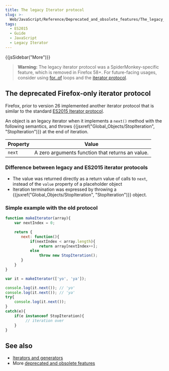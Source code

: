 ```yaml
---
title: The legacy Iterator protocol
slug: >-
  Web/JavaScript/Reference/Deprecated_and_obsolete_features/The_legacy_Iterator_protocol
tags:
  - ES2015
  - Guide
  - JavaScript
  - Legacy Iterator
---
```

{{jsSidebar("More")}}

> **Warning:** The legacy iterator protocol was a SpiderMonkey-specific feature,
> which is removed in Firefox 58+. For future-facing usages, consider using
> [for..of](/en-US/docs/Web/JavaScript/Reference/Statements/for...of) loops and
> the
> [iterator protocol](/en-US/docs/Web/JavaScript/Reference/Iteration_protocols).

## The deprecated Firefox-only iterator protocol

Firefox, prior to version 26 implemented another iterator protocol that is
similar to the standard
[ES2015 Iterator protocol](/en-US/docs/Web/JavaScript/Reference/Iteration_protocols).

An object is an legacy iterator when it implements a `next()` method with the
following semantics, and throws
{{jsxref("Global_Objects/StopIteration", "StopIteration")}}
at the end of iteration.

| Property | Value                                            |
| -------- | ------------------------------------------------ |
| `next`   | A zero arguments function that returns an value. |

### Difference between legacy and ES2015 iterator protocols

*   The value was returned directly as a return value of calls to `next`, instead
    of the `value` property of a placeholder object
*   Iteration termination was expressed by throwing a
    {{jsxref("Global_Objects/StopIteration", "StopIteration")}}
    object.

### Simple example with the old protocol

```js
function makeIterator(array){
    var nextIndex = 0;

    return {
       next: function(){
           if(nextIndex < array.length){
               return array[nextIndex++];
           else
               throw new StopIteration();
       }
    }
}

var it = makeIterator(['yo', 'ya']);

console.log(it.next()); // 'yo'
console.log(it.next()); // 'ya'
try{
    console.log(it.next());
}
catch(e){
    if(e instanceof StopIteration){
         // iteration over
    }
}
```

## See also

*   [Iterators and generators](/en-US/docs/Web/JavaScript/Guide/Iterators_and_Generators)
*   More
    [deprecated and obsolete features](/en-US/docs/Web/JavaScript/Reference/Deprecated_and_obsolete_features)
